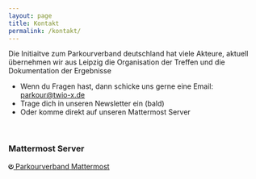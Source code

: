 ```yaml
---
layout: page
title: Kontakt
permalink: /kontakt/
---
```


Die Initiaitve zum Parkourverband deutschland hat viele Akteure,
aktuell übernehmen wir aus Leipzig die Organisation der Treffen und die Dokumentation der Ergebnisse

- Wenn du Fragen hast, dann schicke uns gerne eine Email: parkour@twio-x.de
- Trage dich in unseren Newsletter ein (bald)
- Oder komme direkt auf unseren Mattermost Server

<br>

### Mattermost Server

<a href="https://twioxev.cloud.mattermost.com/signup_user_complete/?id=wzgb4n3zb7rmirkdnnuo7y3hhy">
    <svg height='10px' role="img" viewBox="0 0 24 24" xmlns="http://www.w3.org/2000/svg">
        <title>Parkourverband Mattermost</title>
        <path d="M12.081 0C7.048-.034 2.339 3.125.637 8.153c-2.125 6.276 1.24 13.086 7.516 15.21 6.276 2.125 13.086-1.24 15.21-7.516 1.727-5.1-.172-10.552-4.311-13.557l.126 2.547c2.065 2.282 2.88 5.512 1.852 8.549-1.534 4.532-6.594 6.915-11.3 5.321-4.708-1.593-7.28-6.559-5.745-11.092 1.031-3.046 3.655-5.121 6.694-5.67l1.642-1.94A4.87 4.87 0 0 0 12.08 0zm3.528 1.094a.284.284 0 0 0-.123.024l-.004.001a.33.33 0 0 0-.109.071c-.145.142-.657.828-.657.828L13.6 3.4l-1.3 1.585-2.232 2.776s-1.024 1.278-.798 2.851c.226 1.574 1.396 2.34 2.304 2.648.907.307 2.302.408 3.438-.704 1.135-1.112 1.098-2.75 1.098-2.75l-.087-3.56-.07-2.05-.047-1.775s.01-.856-.02-1.057a.33.33 0 0 0-.035-.107l-.006-.012-.007-.011a.277.277 0 0 0-.229-.14z"/>
    </svg> Parkourverband Mattermost
</a>
